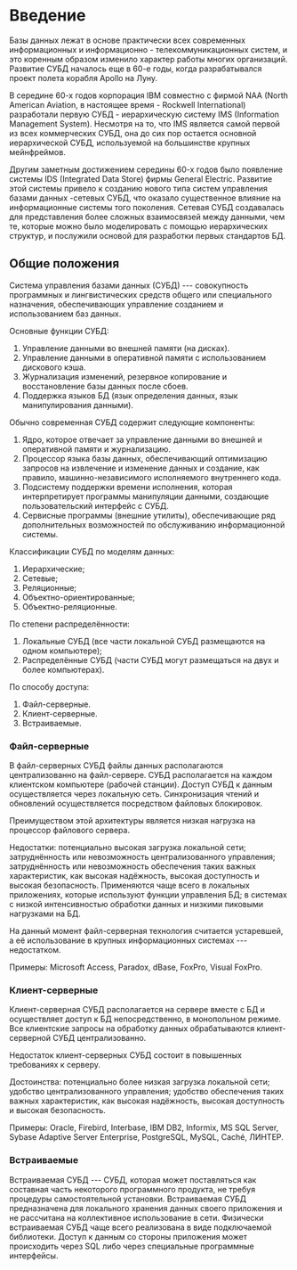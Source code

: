# Введение

Базы данных лежат в основе практически всех современных информационных и
информационно - телекоммуникационных систем, и это коренным образом
изменило характер работы многих организаций. Развитие СУБД началось еще
в 60-е годы, когда разрабатывался проект полета корабля Apollo на Луну.

В середине 60-х годов корпорация IBM совместно с фирмой NAA (North
American Aviation, в настоящее время - Rockwell International)
разработали первую СУБД - иерархическую систему IMS (Information
Management System). Несмотря на то, что IMS является самой первой из
всех коммерческих СУБД, она до сих пор остается основной иерархической
СУБД, используемой на большинстве крупных мейнфреймов.

Другим заметным достижением середины 60-х годов было появление системы
IDS (Integrated Data Store) фирмы General Electric. Развитие этой
системы привело к созданию нового типа систем управления базами данных
-сетевых СУБД, что оказало существенное влияние на информационные
системы того поколения. Сетевая СУБД создавалась для представления более
сложных взаимосвязей между данными, чем те, которые можно было
моделировать с помощью иерархических структур, и послужили основой для
разработки первых стандартов БД.

## Общие положения

Система управления базами данных (СУБД) --- совокупность программных и
лингвистических средств общего или специального назначения,
обеспечивающих управление созданием и использованием баз данных.

Основные функции СУБД:

1.  Управление данными во внешней памяти (на дисках).
2.  Управление данными в оперативной памяти с использованием дискового
    кэша.
3.  Журнализация изменений, резервное копирование и восстановление базы
    данных после сбоев.
4.  Поддержка языков БД (язык определения данных, язык манипулирования
    данными).

Обычно современная СУБД содержит следующие компоненты:

1.  Ядро, которое отвечает за управление данными во внешней и
    оперативной памяти и журнализацию.
2.  Процессор языка базы данных, обеспечивающий оптимизацию запросов на
    извлечение и изменение данных и создание, как правило,
    машинно-независимого исполняемого внутреннего кода.
3.  Подсистему поддержки времени исполнения, которая интерпретирует
    программы манипуляции данными, создающие пользовательский интерфейс
    с СУБД.
4.  Сервисные программы (внешние утилиты), обеспечивающие ряд
    дополнительных возможностей по обслуживанию информационной системы.

Классификации СУБД по моделям данных:

1.  Иерархические;
2.  Сетевые;
3.  Реляционные;
4.  Объектно-ориентированные;
5.  Объектно-реляционные.

По степени распределённости:

1.  Локальные СУБД (все части локальной СУБД размещаются на одном
    компьютере);
2.  Распределённые СУБД (части СУБД могут размещаться на двух и более
    компьютерах).

По способу доступа:

1.  Файл-серверные.
2.  Клиент-серверные.
3.  Встраиваемые.

### Файл-серверные

В файл-серверных СУБД файлы данных располагаются централизованно на
файл-сервере. СУБД располагается на каждом клиентском компьютере
(рабочей станции). Доступ СУБД к данным осуществляется через локальную
сеть. Синхронизация чтений и обновлений осуществляется посредством
файловых блокировок.

Преимуществом этой архитектуры является низкая нагрузка на процессор
файлового сервера.

Недостатки: потенциально высокая загрузка локальной сети; затруднённость
или невозможность централизованного управления; затруднённость или
невозможность обеспечения таких важных характеристик, как высокая
надёжность, высокая доступность и высокая безопасность. Применяются чаще
всего в локальных приложениях, которые используют функции управления БД;
в системах с низкой интенсивностью обработки данных и низкими пиковыми
нагрузками на БД.

На данный момент файл-серверная технология считается устаревшей, а её
использование в крупных информационных системах --- недостатком.

Примеры: Microsoft Access, Paradox, dBase, FoxPro, Visual FoxPro.

### Клиент-серверные

Клиент-серверная СУБД располагается на сервере вместе с БД и
осуществляет доступ к БД непосредственно, в монопольном режиме. Все
клиентские запросы на обработку данных обрабатываются клиент-серверной
СУБД централизованно.

Недостаток клиент-серверных СУБД состоит в повышенных требованиях к
серверу.

Достоинства: потенциально более низкая загрузка локальной сети; удобство
централизованного управления; удобство обеспечения таких важных
характеристик, как высокая надёжность, высокая доступность и высокая
безопасность.

Примеры: Oracle, Firebird, Interbase, IBM DB2, Informix, MS SQL Server,
Sybase Adaptive Server Enterprise, PostgreSQL, MySQL, Caché, ЛИНТЕР.

### Встраиваемые

Встраиваемая СУБД --- СУБД, которая может поставляться как составная
часть некоторого программного продукта, не требуя процедуры
самостоятельной установки. Встраиваемая СУБД предназначена для
локального хранения данных своего приложения и не рассчитана на
коллективное использование в сети. Физически встраиваемая СУБД чаще
всего реализована в виде подключаемой библиотеки. Доступ к данным со
стороны приложения может происходить через SQL либо через специальные
программные интерфейсы.
